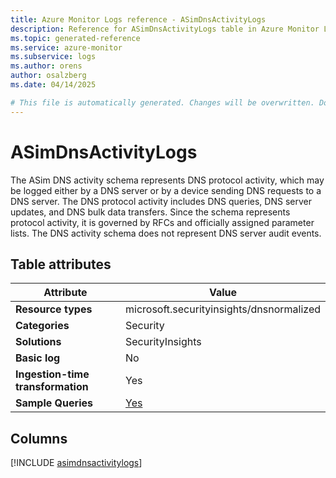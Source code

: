 ```yaml
---
title: Azure Monitor Logs reference - ASimDnsActivityLogs
description: Reference for ASimDnsActivityLogs table in Azure Monitor Logs.
ms.topic: generated-reference
ms.service: azure-monitor
ms.subservice: logs
ms.author: orens
author: osalzberg
ms.date: 04/14/2025

# This file is automatically generated. Changes will be overwritten. Do not change this file directly.
---
```


# ASimDnsActivityLogs

The ASim DNS activity schema represents DNS protocol activity, which may be logged either by a DNS server or by a device sending DNS requests to a DNS server. The DNS protocol activity includes DNS queries, DNS server updates, and DNS bulk data transfers. Since the schema represents protocol activity, it is governed by RFCs and officially assigned parameter lists. The DNS activity schema does not represent DNS server audit events.


## Table attributes

|Attribute|Value|
|---|---|
|**Resource types**|microsoft.securityinsights/dnsnormalized|
|**Categories**|Security|
|**Solutions**| SecurityInsights|
|**Basic log**|No|
|**Ingestion-time transformation**|Yes|
|**Sample Queries**|[Yes](/azure/azure-monitor/reference/queries/asimdnsactivitylogs)|



## Columns
  
[!INCLUDE [asimdnsactivitylogs](~/reusable-content/ce-skilling/azure/includes/azure-monitor/reference/tables/asimdnsactivitylogs-include.md)]
